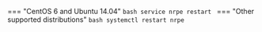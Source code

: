 === "CentOS 6 and Ubuntu 14.04"
    ```bash
    service nrpe restart
    ```
=== "Other supported distributions"
    ```bash
    systemctl restart nrpe
    ```
